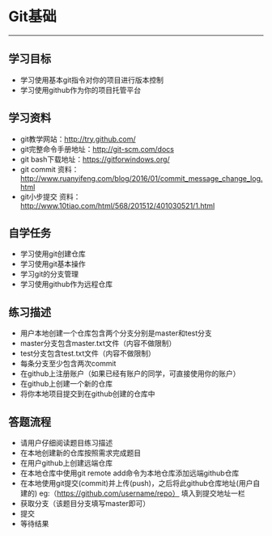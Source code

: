 # Git基础
---
## 学习目标
*  学习使用基本git指令对你的项目进行版本控制</br>
* 学习使用github作为你的项目托管平台</br>
## 学习资料</br>
*  git教学网站：http://try.github.com/</br>
*  git完整命令手册地址：http://git-scm.com/docs</br>
*  git bash下载地址：https://gitforwindows.org/</br>
*  git commit 资料：http://www.ruanyifeng.com/blog/2016/01/commit_message_change_log.html</br>
*  git小步提交 资料：http://www.10tiao.com/html/568/201512/401030521/1.html</br>
## 自学任务</br>
*  学习使用git创建仓库</br>
*  学习使用git基本操作</br>
*  学习git的分支管理</br>
*  学习使用github作为远程仓库</br>
## 练习描述</br>
*  用户本地创建一个仓库包含两个分支分别是master和test分支</br>
*  master分支包含master.txt文件（内容不做限制）</br>
*  test分支包含test.txt文件（内容不做限制）</br>
*  每条分支至少包含两次commit</br>
*  在github上注册账户（如果已经有账户的同学，可直接使用你的账户）</br>
*  在github上创建一个新的仓库</br>
*  将你本地项目提交到在github创建的仓库中</br>
## 答题流程</br>
*  请用户仔细阅读题目练习描述</br>
*  在本地创建新的仓库按照需求完成题目</br>
*  在用户github上创建远端仓库</br>
*  在本地仓库中使用git remote add命令为本地仓库添加远端github仓库</br>
*  在本地使用git提交(commit)并上传(push)，之后将此github仓库地址(用户自建的) eg:（https://github.com/username/repo） 填入到提交地址一栏
*  获取分支（该题目分支填写master即可）</br>
*  提交</br>
*  等待结果</br>
